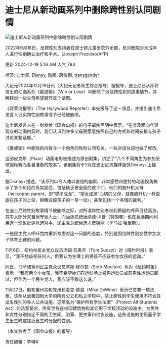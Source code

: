 # 迪士尼从新动画系列中删除跨性别认同剧情

![迪士尼从新动画系列中删除跨性别认同剧情](https://i.epochtimes.com/assets/uploads/2023/10/id14089108-000_32JM9NM-600x400.jpg)

2022年9月18日，反跨性别支持者在波士顿儿童医院外示威，反对医院对未成年人进行性别确认治疗和手术。(Joseph Prezioso/AFP)

更新 2024-12-19 5:16 AM 人气 793

标签: [迪士尼](https://www.epochtimes.com/gb/tag/%E8%BF%AA%E5%A3%AB%E5%B0%BC.html), [Disney](https://www.epochtimes.com/gb/tag/disney.html), [动画](https://www.epochtimes.com/gb/tag/%E5%8A%A8%E7%94%BB.html), [跨性别](https://www.epochtimes.com/gb/tag/%E8%B7%A8%E6%80%A7%E5%88%AB.html), [transgender](https://www.epochtimes.com/gb/tag/transgender.html)

大纪元2024年12月19日讯（大纪元记者秋生综合报导）据报导，迪士尼已从即将推出的动画系列《赢或输》（Win or Lose）中删除了涉及跨性别的故事情节，并解释说一些父母希望避开这个话题。

《好莱坞报导》（The Hollywood Reporter）率先报导了这一消息，并援引迪士尼发言人证实跨性别故事情节已经被删除。

迪士尼发言人在一封发给《国会山报》的电子邮件声明中表示，“在涉及面向年轻观众的动画内容时，我们认识到许多父母更愿意按照自己的方式和时间安排与孩子讨论某些话题。”

《赢或输》中删除的内容与一个角色的性别认同有关，一些对话台词也做了修改。

这部皮克斯（Pixar）动画电影被描述为原创剧集，讲述了“八个不同角色为参加垒球锦标赛而各自准备的故事”。该剧集将于2月在迪士尼流媒体服务Disney+上播出。

据Disney+描述，“该系列以令人难以置信的幽默、非常感性和独特的动画视角揭示了多个角色的真实感受，包括缺乏安全感的孩子们、他们的直升机父母（helicopter parent，即“望子成龙”、“望女成凤”心切的父母，就像直升机一样盘旋在孩子的上空，俯瞰监控孩子的一举一动），甚至包括一个多情的裁判。”

在迪士尼跨性别故事情节被删除之际，对所谓跨性别者权利质疑的呼声日益高涨，其中大部分来自保守派人士，而当选总统唐纳德‧川普（特朗普）也在竞选期间利用这一现象批评竞选对手、民主党总统候选人贺锦丽（卡马拉‧哈里斯）。

一些民主党人呼吁党内重新考虑对这一问题的态度，特别是围绕跨性别女性参加女子体育比赛的问题。

11月6日，纽约州民主党众议员汤姆‧苏奥齐（Tom Suozzi）对《纽约时报》表示，“我不想歧视任何人，但我认为生理上的男孩不应该参加女孩的运动。”

同日，马萨诸塞州民主党众议员塞斯‧穆尔顿（Seth Moulton）也对《纽约时报》表示，“我有两个小女孩，我不希望她们在运动场上被男运动员或前男性运动员超过，但作为一个民主党人，我应该不敢这么说。”

11月27日，俄亥俄州共和党州长麦克‧德温（Mike DeWine）表示已签署一项法案，该州从幼稚园到大学的所有公立和私立学校中，禁止跨性别学生使用不符合其出生性别的多人公共设施。这项名为“保护所有学生法案”（Protect All Students Act）的法案要求，所有学校在校园建筑物和其它用于学校活动的设施中，为男性和女性分别指定不同的卫生间、浴室、更衣室和过夜设施，这些设施的使用基于学生出生时或接近出生时分配的性别。

（本文参考了《国会山报》的报导）

责任编辑：李琳#